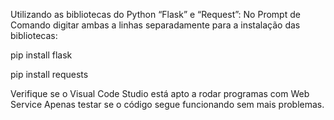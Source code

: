 Utilizando as bibliotecas do Python “Flask” e “Request”:
No Prompt de Comando digitar ambas a linhas separadamente para a instalação das bibliotecas:

pip install flask

pip install requests

Verifique se o Visual Code Studio está apto a rodar programas com Web Service
Apenas testar se o código segue funcionando sem mais problemas.
